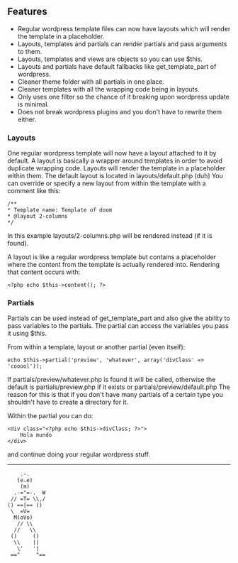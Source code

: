 Features
--------
* Regular wordpress template files can now have layouts which will render the template in a placeholder.
* Layouts, templates and partials can render partials and pass arguments to them.
* Layouts, templates and views are objects so you can use $this.
* Layouts and partials have default fallbacks like get_template_part of wordpress.
* Cleaner theme folder with all partials in one place.
* Cleaner templates with all the wrapping code being in layouts.
* Only uses one filter so the chance of it breaking upon wordpress update is minimal.
* Does not break wordpress plugins and you don't have to rewrite them either.
 
### Layouts
One regular wordpress template will now have a layout attached to it by default.
A layout is basically a wrapper around templates in order to avoid duplicate wrapping code.
Layouts will render the template in a placeholder within them.
The default layout is located in layouts/default.php (duh)
You can override or specify a new layout from within the template with a comment like this:

    /**
    * Template name: Template of doom
    * @layout 2-columns
    */
In this example layouts/2-columns.php will be rendered instead (if it is found).

A layout is like a regular wordpress template but contains a placeholder where the content
from the template is actually rendered into. Rendering that content occurs with:

    <?php echo $this->content(); ?>


### Partials
Partials can be used instead of get_template_part and also give the ability
to pass variables to the partials. The partial can access the variables you pass it using $this.

From within a template, layout or another partial (even itself):

    echo $this->partial('preview', 'whatever', array('divClass' => 'cooool'));


If partials/preview/whatever.php is found it will be called,
otherwise the default is partials/preview.php if it exists or partials/preview/default.php
The reason for this is that if you don't have many partials of a certain type you shouldn't
have to create a directory for it.

Within the partial you can do:

    <div class="<?php echo $this->divClass; ?>">
        Hola mundo
    </div>
    
and continue doing your regular wordpress stuff.

--------
        .-.
       (e.e)
        (m)
      .-="=-.  W
     // =T= \\,/
    () ==|== ()
     \  =V=
      M(oVo)
       // \\
      //   \\
     ()     ()
      \\    ||
       \'   '|
     =="     "==